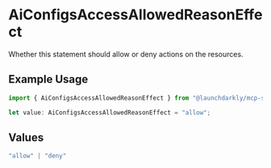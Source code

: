 # AiConfigsAccessAllowedReasonEffect

Whether this statement should allow or deny actions on the resources.

## Example Usage

```typescript
import { AiConfigsAccessAllowedReasonEffect } from "@launchdarkly/mcp-server/models/components";

let value: AiConfigsAccessAllowedReasonEffect = "allow";
```

## Values

```typescript
"allow" | "deny"
```